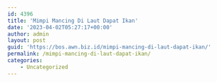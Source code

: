 ```yaml
---
id: 4396
title: 'Mimpi Mancing Di Laut Dapat Ikan'
date: '2023-04-02T05:27:17+00:00'
author: admin
layout: post
guid: 'https://bos.awn.biz.id/mimpi-mancing-di-laut-dapat-ikan/'
permalink: /mimpi-mancing-di-laut-dapat-ikan/
categories:
    - Uncategorized
---
```


